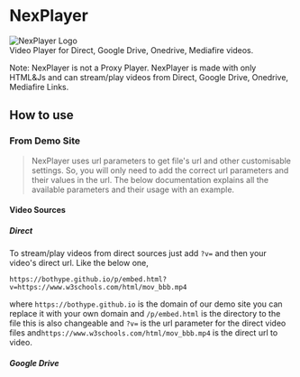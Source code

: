 # NexPlayer
![NexPlayer Logo](https://1.bp.blogspot.com/-xIt5VLgXDXM/YRTveHHNhgI/AAAAAAAAASU/__zayJAkDCEUNADX_nQxj_LPdZDd_QD4gCLcBGAsYHQ/s499/NexPlayer_Logo.png)  
Video Player for Direct, Google Drive, Onedrive, Mediafire videos.  

Note: NexPlayer is not a Proxy Player. NexPlayer is made with only HTML&Js and can stream/play videos from Direct, Google Drive, Onedrive, Mediafire Links.
## How to use
### From Demo Site
> NexPlayer uses url parameters to get file's url and other customisable settings. So, you will only need to add the correct url parameters and their values in the url.
The below documentation explains all the available parameters and their usage with an example.
#### Video Sources
##### Direct
To stream/play videos from direct sources just add `?v=` and then your video's direct url. Like the below one,  
```
https://bothype.github.io/p/embed.html?v=https://www.w3schools.com/html/mov_bbb.mp4
```  
where `https://bothype.github.io` is the domain of our demo site you can replace it with your own domain and `/p/embed.html` is the directory to the file this is also changeable and `?v=` is the url parameter for the direct video files and`https://www.w3schools.com/html/mov_bbb.mp4` is the direct url to video.
##### Google Drive
